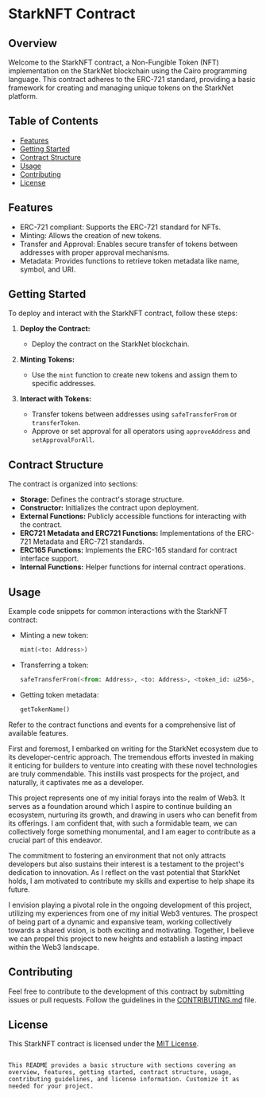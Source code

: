 # StarkNFT Contract

## Overview

Welcome to the StarkNFT contract, a Non-Fungible Token (NFT) implementation on the StarkNet blockchain using the Cairo programming language. This contract adheres to the ERC-721 standard, providing a basic framework for creating and managing unique tokens on the StarkNet platform.

## Table of Contents

- [Features](#features)
- [Getting Started](#getting-started)
- [Contract Structure](#contract-structure)
- [Usage](#usage)
- [Contributing](#contributing)
- [License](#license)

## Features

- ERC-721 compliant: Supports the ERC-721 standard for NFTs.
- Minting: Allows the creation of new tokens.
- Transfer and Approval: Enables secure transfer of tokens between addresses with proper approval mechanisms.
- Metadata: Provides functions to retrieve token metadata like name, symbol, and URI.

## Getting Started

To deploy and interact with the StarkNFT contract, follow these steps:

1. **Deploy the Contract:**
   - Deploy the contract on the StarkNet blockchain.

2. **Minting Tokens:**
   - Use the `mint` function to create new tokens and assign them to specific addresses.

3. **Interact with Tokens:**
   - Transfer tokens between addresses using `safeTransferFrom` or `transferToken`.
   - Approve or set approval for all operators using `approveAddress` and `setApprovalForAll`.

## Contract Structure

The contract is organized into sections:

- **Storage:** Defines the contract's storage structure.
- **Constructor:** Initializes the contract upon deployment.
- **External Functions:** Publicly accessible functions for interacting with the contract.
- **ERC721 Metadata and ERC721 Functions:** Implementations of the ERC-721 Metadata and ERC-721 standards.
- **ERC165 Functions:** Implements the ERC-165 standard for contract interface support.
- **Internal Functions:** Helper functions for internal contract operations.

## Usage

Example code snippets for common interactions with the StarkNFT contract:

- Minting a new token:
  ```python
  mint(<to: Address>)
  ```

- Transferring a token:
  ```python
  safeTransferFrom(<from: Address>, <to: Address>, <token_id: u256>, <data: Array<u8>>)
  ```

- Getting token metadata:
  ```python
  getTokenName()
  ```

Refer to the contract functions and events for a comprehensive list of available features.

First and foremost, I embarked on writing for the StarkNet ecosystem due to its developer-centric approach. The tremendous efforts invested in making it enticing for builders to venture into creating with these novel technologies are truly commendable. This instills vast prospects for the project, and naturally, it captivates me as a developer.

This project represents one of my initial forays into the realm of Web3. It serves as a foundation around which I aspire to continue building an ecosystem, nurturing its growth, and drawing in users who can benefit from its offerings. I am confident that, with such a formidable team, we can collectively forge something monumental, and I am eager to contribute as a crucial part of this endeavor.

The commitment to fostering an environment that not only attracts developers but also sustains their interest is a testament to the project's dedication to innovation. As I reflect on the vast potential that StarkNet holds, I am motivated to contribute my skills and expertise to help shape its future.

I envision playing a pivotal role in the ongoing development of this project, utilizing my experiences from one of my initial Web3 ventures. The prospect of being part of a dynamic and expansive team, working collectively towards a shared vision, is both exciting and motivating. Together, I believe we can propel this project to new heights and establish a lasting impact within the Web3 landscape.

## Contributing

Feel free to contribute to the development of this contract by submitting issues or pull requests. Follow the guidelines in the [CONTRIBUTING.md](CONTRIBUTING.md) file.

## License

This StarkNFT contract is licensed under the [MIT License](LICENSE).
```

This README provides a basic structure with sections covering an overview, features, getting started, contract structure, usage, contributing guidelines, and license information. Customize it as needed for your project.
